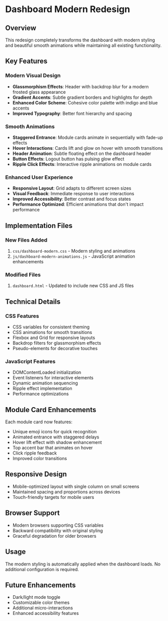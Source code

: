 # Dashboard Modern Redesign

## Overview
This redesign completely transforms the dashboard with modern styling and beautiful smooth animations while maintaining all existing functionality.

## Key Features

### Modern Visual Design
- **Glassmorphism Effects**: Header with backdrop blur for a modern frosted glass appearance
- **Gradient Accents**: Subtle gradient borders and highlights for depth
- **Enhanced Color Scheme**: Cohesive color palette with indigo and blue accents
- **Improved Typography**: Better font hierarchy and spacing

### Smooth Animations
- **Staggered Entrance**: Module cards animate in sequentially with fade-up effects
- **Hover Interactions**: Cards lift and glow on hover with smooth transitions
- **Header Animation**: Subtle floating effect on the dashboard header
- **Button Effects**: Logout button has pulsing glow effect
- **Ripple Click Effects**: Interactive ripple animations on module cards

### Enhanced User Experience
- **Responsive Layout**: Grid adapts to different screen sizes
- **Visual Feedback**: Immediate response to user interactions
- **Improved Accessibility**: Better contrast and focus states
- **Performance Optimized**: Efficient animations that don't impact performance

## Implementation Files

### New Files Added
1. `css/dashboard-modern.css` - Modern styling and animations
2. `js/dashboard-modern-animations.js` - JavaScript animation enhancements

### Modified Files
1. `dashboard.html` - Updated to include new CSS and JS files

## Technical Details

### CSS Features
- CSS variables for consistent theming
- CSS animations for smooth transitions
- Flexbox and Grid for responsive layouts
- Backdrop filters for glassmorphism effects
- Pseudo-elements for decorative touches

### JavaScript Features
- DOMContentLoaded initialization
- Event listeners for interactive elements
- Dynamic animation sequencing
- Ripple effect implementation
- Performance optimizations

## Module Card Enhancements
Each module card now features:
- Unique emoji icons for quick recognition
- Animated entrance with staggered delays
- Hover lift effect with shadow enhancement
- Top accent bar that animates on hover
- Click ripple feedback
- Improved color transitions

## Responsive Design
- Mobile-optimized layout with single column on small screens
- Maintained spacing and proportions across devices
- Touch-friendly targets for mobile users

## Browser Support
- Modern browsers supporting CSS variables
- Backward compatibility with original styling
- Graceful degradation for older browsers

## Usage
The modern styling is automatically applied when the dashboard loads. No additional configuration is required.

## Future Enhancements
- Dark/light mode toggle
- Customizable color themes
- Additional micro-interactions
- Enhanced accessibility features